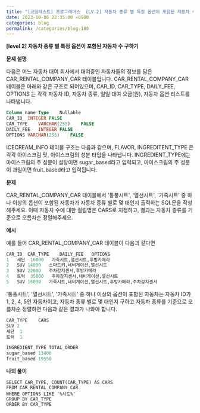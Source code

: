 ```yaml
---
title: "[코딩테스트] 프로그래머스  [LV.2] 자동차 종류 별 특정 옵션이 포함된 자동차 수 구하기- sql-select"
date: 2023-10-06 22:35:00 +0900
categories: blog
permalink: /categories/blog-180
---
```



**[level 2] 자동차 종류 별 특정 옵션이 포함된 자동차 수 구하기**



**문제 설명**

다음은 어느 자동차 대여 회사에서 대여중인 자동차들의 정보를 담은 CAR_RENTAL_COMPANY_CAR 테이블입니다. CAR_RENTAL_COMPANY_CAR 테이블은 아래와 같은 구조로 되어있으며, CAR_ID, CAR_TYPE, DAILY_FEE, OPTIONS 는 각각 자동차 ID, 자동차 종류, 일일 대여 요금(원), 자동차 옵션 리스트를 나타냅니다.

```sql
Column name	Type	Nullable
CAR_ID	INTEGER	FALSE
CAR_TYPE	VARCHAR(255)	FALSE
DAILY_FEE	INTEGER	FALSE
OPTIONS	VARCHAR(255)	FALSE
```

ICECREAM_INFO 테이블 구조는 다음과 같으며, FLAVOR, INGREDITENT_TYPE 은 각각 아이스크림 맛, 아이스크림의 성분 타입을 나타냅니다. INGREDIENT_TYPE에는 아이스크림의 주 성분이 설탕이면 sugar_based라고 입력되고, 아이스크림의 주 성분이 과일이면 fruit_based라고 입력됩니다. 


**문제**

CAR_RENTAL_COMPANY_CAR 테이블에서 '통풍시트', '열선시트', '가죽시트' 중 하나 이상의 옵션이 포함된 자동차가 자동차 종류 별로 몇 대인지 출력하는 SQL문을 작성해주세요. 이때 자동차 수에 대한 컬럼명은 CARS로 지정하고, 결과는 자동차 종류를 기준으로 오름차순 정렬해주세요.




**예시**

예를 들어 CAR_RENTAL_COMPANY_CAR 테이블이 다음과 같다면

```sql
CAR_ID	CAR_TYPE	DAILY_FEE	OPTIONS
1	세단	16000	가죽시트,열선시트,후방카메라
2	SUV	14000	스마트키,네비게이션,열선시트
3	SUV	22000	주차감지센서,후방카메라
4	트럭	35000	주차감지센서,네비게이션,열선시트
5	SUV	16000	가죽시트,네비게이션,열선시트,후방카메라,주차감지센서
```

'통풍시트', '열선시트', '가죽시트' 중 하나 이상의 옵션이 포함된 자동차는 자동차 ID가 1, 2, 4, 5인 자동차이고, 자동차 종류 별로 몇 대인지 구하고 자동차 종류를 기준으로 오름차순 정렬하면 다음과 같은 결과가 나와야 합니다.

```sql
CAR_TYPE	CARS
SUV	2
세단	1
트럭	1
```



```sql
INGREDIENT_TYPE	TOTAL_ORDER
sugar_based	13400
fruit_based	19550
```

**나의 풀이**

```
SELECT CAR_TYPE, COUNT(CAR_TYPE) AS CARS
FROM CAR_RENTAL_COMPANY_CAR 
WHERE OPTIONS LIKE '%시트%'
GROUP BY CAR_TYPE
ORDER BY CAR_TYPE
```


